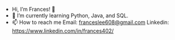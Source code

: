 - Hi, I’m Frances! 👋 
- 🌱 I’m currently learning Python, Java, and SQL.
- 📫 How to reach me 
  Email: franceslee608@gmail.com
  Linkedin: https://www.linkedin.com/in/frances402/

<!---
frances608/frances608 is a ✨ special ✨ repository because its `README.md` (this file) appears on your GitHub profile.
You can click the Preview link to take a look at your changes.
--->
